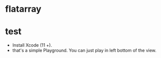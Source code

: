# flatarray

# test
- Install Xcode (11 +).
- that's a simple Playground. You can just play in left bottom of the view.
